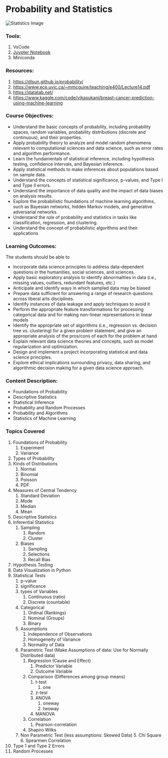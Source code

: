 # Probability and Statistics

![Statistics Image](https://github.com/user-attachments/assets/0f5b408e-4089-46cf-b119-086141ee3352)

### Tools:
1. VsCode
2. [Juypter Notebook](https://marketplace.visualstudio.com/items?itemName=ms-toolsai.jupyter)
3. Miniconda

### Resources:
1. https://dlsun.github.io/probability/
2. https://www.ece.uvic.ca/~mmcguire/teaching/e400/Lecture14.pdf
3. https://datatab.net/
4. https://www.kaggle.com/code/vikasukani/breast-cancer-prediction-using-machine-learning

### Course Objectives:
  - Understand the basic concepts of probability, including probability spaces, random variables, probability distributions (discrete and continuous), and their properties. 
  - Apply probability theory to analyze and model random phenomena relevant to computational sciences and data science, such as error rates and algorithm performance.
  - Learn the fundamentals of statistical inference, including hypothesis testing, confidence intervals, and Bayesian inference. 
  - Apply statistical methods to make inferences about populations based on sample data. 
  - Understand the concepts of statistical significance, p-values, and Type I and Type II errors. 
  - Understand the importance of data quality and the impact of data biases on analysis results.
  - Explore the probabilistic foundations of machine learning algorithms, such as Bayesian networks, hidden Markov models, and generative adversarial networks. 
  - Understand the role of probability and statistics in tasks like classification, regression, and clustering. 
  - Understand the concept of probabilistic algorithms and their applications


### Learning Outcomes:
The students should be able to
  - Incorporate data science principles to address data-dependent questions in the humanities, social sciences, and sciences. 
  - Apply basic exploratory analysis to identify abnormalities in data (i.e., missing values, outliers, redundant features, etc.) 
  - Anticipate and identify ways in which sampled data may be biased 
  - Prepare data sufficient for answering a range of research questions across liberal arts disciplines. 
  - Identify instances of data leakage and apply techniques to avoid it 
  - Perform the appropriate feature transformations for processing categorical data and for making non-linear representations in linear models 
  - Identify the appropriate set of algorithms (i.e., regression vs. decision tree vs. clustering) for a given problem statement, and give an appropriate analysis of the pros/cons of each for the problem at hand 
  - Explain relevant data science theories and concepts, such as model regularization and optimization. 
  - Design and implement a project incorporating statistical and data science principles. 
  - Explore ethical implications surrounding privacy, data sharing, and algorithmic decision making for a given data science approach.

### Content Description:
  - Foundations of Probability 
  - Descriptive Statistics 
  - Statistical Inference 
  - Probability and Random Processes 
  - Probability and Algorithms 
  - Statistics of Machine Learning

### Topics Covered
1. Foundations of Probability
	1. Experiment
	2. Variance
2. Types of Probability
3. Kinds of Distributions
	1. Normal 
	2. Binomial 
	3. Poisson
	4. PDF
4. Measures of Central Tendency
	1. Standard Deviation
	2. Mode 
	3. Median 
	4. Mean
5. Descriptive Statistics
6. Inferential Statistics
	1. Sampling
		1. Random 
		2. Cluster
	2. Biases
		1. Sampling 
		2. Selections
		3. Recall Bias
7. Hypothesis Testing
8. Data Visualization in Python
9. Statistical Tests
	1. p-value
	2. significance
	3. types of Variables
		1. Continuous (ratio) 
		2. Discrete (countable)
	4. Categorical
		1. Ordinal (Rankings)
		2. Nominal (Groups)
		3. Binary
	5. Assumptions
		1. Independence of Observations
		2. Homogeneity of Variance 
		3. Normality of Data
	6. Parametric Test (Make Assumptions of data: Use for Normally Distributed data)
		1. Regression (Cause and Effect)
			1. Predictor Variable 
			2. Outcome Variable 
		2. Comparison (Differences among group means)
			1. t-test
				1. one
			2. z-test
			3. ANOVA 
				1. oneway
				2. twoway
			4. MANOVA
		3. Correlation
			1. Pearson-correlation 
		4. Shapiro Wilks
	7. Non Parametric Test (less assumptions: Skewed Data)
		5. Chi Square
		6. Spearmen Correlation
10. Type 1 and Type 2 Errors
11. Random Processes
